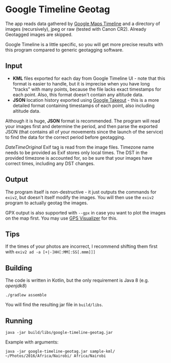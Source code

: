 # Google Timeline Geotag

The app reads data gathered by [Google Maps Timeline](https://www.google.com/maps/timeline) 
and a directory of images (recursively), jpeg or raw (tested with Canon CR2). 
Already Geotagged images are skipped.

Google Timeline is a little specific, so you will get more precise results with this program compared
to generic geotagging software.

## Input

* **KML** files exported for each day from Google Timeline UI - note that this format is easier to handle, but it
  is imprecise when you have long "tracks" with many points, because the file lacks exact timestamps for each point.
  Also, this format doesn't contain any altitude data.
* **JSON** location history exported using [Google Takeout](https://takeout.google.com/settings/takeout/custom/location_history) -
  this is a more detailed format containing timestamps of each point, also including altitude data. 

Although it is huge, **JSON** format is recommended. The program will read your images first and determine the period,
and then parse the exported JSON (that contains all of your movements since the launch of the service) to find the data
for the correct period before geotagging.

*DateTimeOriginal* Exif tag is read from the image files. Timezone name needs to be
provided as Exif stores only local times. The DST in the provided timezone is accounted for, 
so be sure that your images have correct times, including any DST changes.

## Output

The program itself is non-destructive - it just outputs the commands for `exiv2`, but doesn't itself modify the images.
You will then use the `exiv2` program to actually geotag the images.

GPX output is also supported with `--gpx` in case you want to plot the images on the map first.
You may use [GPS Visualizer](http://www.gpsvisualizer.com/) for this. 

## Tips

If the times of your photos are incorrect, I recommend shifting them first with `exiv2 ad -a [+|-]HH[:MM[:SS[.mmm]]]`

## Building

The code is written in Kotlin, but the only requirement is Java 8 (e.g. *openjdk8*)

`./gradlew assemble`

You will find the resulting jar file in `build/libs`.

## Running

`java -jar build/libs/google-timeline-geotag.jar`

Example with arguments:

`java -jar google-timeline-geotag.jar sample-kml/ ~/Photos/2016/Africa/Nairobi/ Africa/Nairobi`
